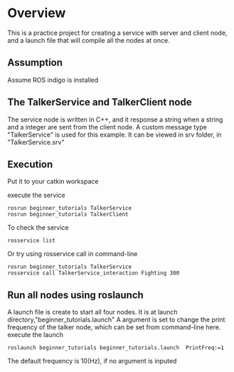 # Overview

This is a practice project for creating a service with server and client node, and a launch file
that will compile all the nodes at once.

## Assumption
Assume ROS indigo is installed

## The TalkerService and TalkerClient node
The service node is written in C++, and it response a string when a string and a integer are sent from the client node. A custom message type "TalkerService" is used for this example. It can be viewed in srv folder, in  "TalkerService.srv"

## Execution

Put it to your catkin workspace

execute the service
```
rosrun beginner_tutorials TalkerService
rosrun beginner_tutorials TalkerClient

```
To check the service
```
rosservice list
```
Or try using rosservice call in command-line
```
rosrun beginner_tutorials TalkerService
rosservice call TalkerService_interaction Fighting 300
```

## Run all nodes using roslaunch
A launch file is create to start all four nodes. It is at launch directory,"beginner_tutorials.launch"
A argument is set to change the print frequency of the talker node, which can be set from command-line here.
execute the launch
```
roslaunch beginner_tutorials beginner_tutorials.launch  PrintFreq:=1
```
The default frequency is 10(Hz), if no argument is inputed
